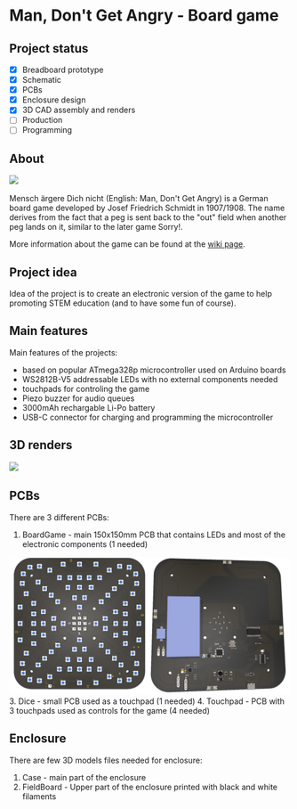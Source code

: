 # Man, Don't Get Angry - Board game

## Project status
- [x] Breadboard prototype
- [x] Schematic
- [x] PCBs
- [x] Enclosure design
- [x] 3D CAD assembly and renders
- [ ] Production
- [ ] Programming

## About
<img src="https://upload.wikimedia.org/wikipedia/commons/0/0d/Mens_Erger_Je_Niet_Bordspel_1.jpg" width="400"/>

Mensch ärgere Dich nicht (English: Man, Don't Get Angry) is a German board game developed by Josef Friedrich Schmidt in 1907/1908.
The name derives from the fact that a peg is sent back to the "out" field when another peg lands on it, similar to the later game Sorry!.

More information about the game can be found at the [wiki page](https://en.wikipedia.org/wiki/Mensch_%C3%A4rgere_Dich_nicht).

## Project idea
Idea of the project is to create an electronic version of the game to help promoting STEM education (and to have some fun of course).

## Main features

Main features of the projects:
- based on popular ATmega328p microcontroller used on Arduino boards
- WS2812B-V5 addressable LEDs with no external components needed
- touchpads for controling the game
- Piezo buzzer for audio queues
- 3000mAh rechargable Li-Po battery
- USB-C connector for charging and programming the microcontroller

## 3D renders
<img src="https://raw.githubusercontent.com/jkordek1/CNLJS/main/Images/BoardGameV1.png" width="1000"/>

## PCBs
There are 3 different PCBs:
1. BoardGame - main 150x150mm PCB that contains LEDs and most of the electronic components (1 needed)
<img src="https://raw.githubusercontent.com/jkordek1/Man-Don-t-Get-Angry-Board-game/main/Images/BoardGame-front%20and%20back.PNG" width="1000"/>
3. Dice - small PCB used as a touchpad (1 needed)
4. Touchpad - PCB with 3 touchpads used as controls for the game (4 needed)

## Enclosure
There are few 3D models files needed for enclosure:
1. Case - main part of the enclosure
2. FieldBoard - Upper part of the enclosure printed with black and white filaments
